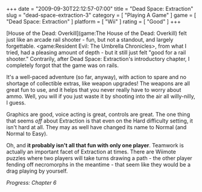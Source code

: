 +++
date = "2009-09-30T22:12:57-07:00"
title = "Dead Space: Extraction"
slug = "dead-space-extraction-3"
category = [ "Playing A Game" ]
game = [ "Dead Space: Extraction" ]
platform = [ "Wii" ]
rating = [ "Good" ]
+++

[House of the Dead: Overkill](game:The House of the Dead: Overkill) felt just like an arcade rail shooter - fun, but not a standout, and largely forgettable.  <game:Resident Evil: The Umbrella Chronicles>, from what I tried, had a pleasing amount of depth - but it still just felt "good for a rail shooter."  Contrarily, after Dead Space: Extraction's introductory chapter, I completely forgot that the game was on rails.

It's a well-paced adventure (so far, anyway), with action to spare and no shortage of collectible extras, like weapon upgrades!  The weapons are all great fun to use, and it helps that you never really have to worry about ammo.  Well, you will if you just waste it by shooting into the air all willy-nilly, I guess.

Graphics are good, voice acting is great, controls are great.  The one thing that seems <i>off</i> about Extraction is that even on the Hard difficulty setting, it isn't hard at all.  They may as well have changed its name to Normal (and Normal to Easy).

Oh, and <b>it probably isn't all that fun with only one player</b>.  Teamwork is actually an important facet of Extraction at times.  There are Wiimote puzzles where two players will take turns drawing a path - the other player fending off necromorphs in the meantime - that seem like they would be a drag playing by yourself.

<i>Progress: Chapter 6</i>